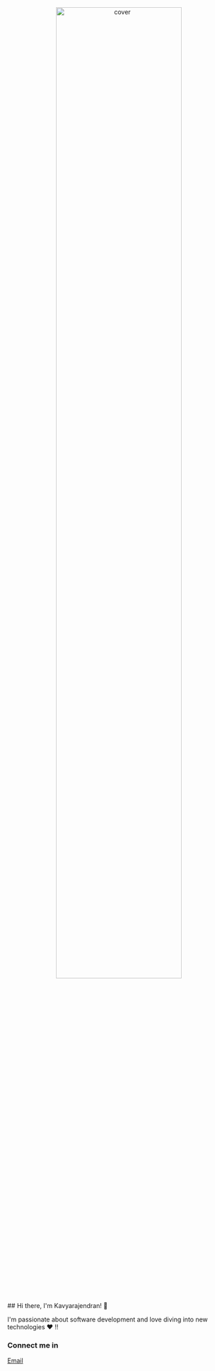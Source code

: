 <div align="center">
<img align="center" width="75%" height = "75%" src="https://images.app.goo.gl/kxXw1sKwf8pQcoLS7.gif?raw=true" alt="cover" />
</div>
## Hi there, I'm Kavyarajendran! 👋

I'm passionate about software development and love diving into new technologies :heart: !!

### Connect me in
[Email](kavyaarajen29@gmail.com)
